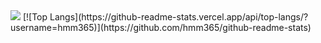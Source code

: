<img src="https://img.shields.io/badge/이중호-FFCA28?style=flat-square&logo=git&logoColor=black"/>
[![Top Langs](https://github-readme-stats.vercel.app/api/top-langs/?username=hmm365)](https://github.com/hmm365/github-readme-stats)
